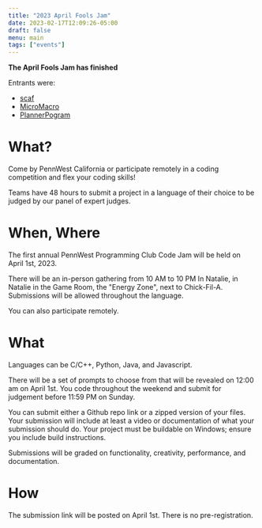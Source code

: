 ```yaml
---
title: "2023 April Fools Jam"
date: 2023-02-17T12:09:26-05:00
draft: false 
menu: main
tags: ["events"]
---
```


**The April Fools Jam has finished**

Entrants were:
 - [scaf](https://github.com/klm127/scaf)
 - [MicroMacro](https://github.com/CaptainWonders/MicroMacro)
 - [PlannerPogram](https://github.com/paulshriner/PlannerProgram)

# What?

Come by PennWest California or participate remotely in a coding competition and flex your coding skills!

Teams have 48 hours to submit a project in a language of their choice to be judged by our panel of expert judges.


# When, Where

The first annual PennWest Programming Club Code Jam will be held on April 1st, 2023.

There will be an in-person gathering from 10 AM to 10 PM In Natalie,  in Natalie in the Game Room, the "Energy Zone", next to Chick-Fil-A. Submissions will be allowed throughout the language.

You can also participate remotely.

# What

Languages can be C/C++, Python, Java, and Javascript.

There will be a set of prompts to choose from that will be revealed on 12:00 am on April 1st. You code throughout the weekend and submit for judgement before 11:59 PM on Sunday.

You can submit either a Github repo link or a zipped version of your files. Your submission will include at least a video or documentation of what your submission should do. Your project must be buildable on Windows; ensure you include build instructions. 

Submissions will be graded on functionality, creativity, performance, and documentation. 

# How

The submission link will be posted on April 1st. There is no pre-registration. 










